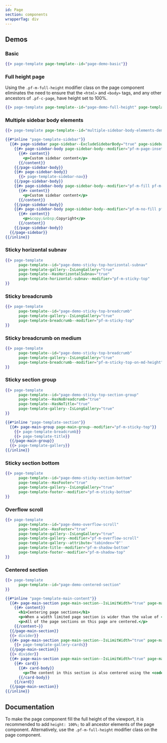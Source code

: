 ```yaml
---
id: Page
section: components
wrapperTag: div
---
```


## Demos

### Basic
```hbs isFullscreen
{{> page-template page-template--id="page-demo-basic"}}
```

### Full height page
Using the `.pf-m-full-height` modifier class on the page component eliminates the need to ensure that the `<html>` and `<body>` tags, and any other ancestors of `.pf-c-page`, have height set to 100%.
```hbs isFullscreen
{{> page-template page-template--id="page-demo-full-height" page-template--modifier="pf-m-full-height"}}
```

### Multiple sidebar body elements
```hbs isFullscreen
{{> page-template page-template--id="multiple-sidebar-body-elements-demo"}}

{{#*inline "page-template-sidebar"}}
  {{#> page-sidebar page-sidebar--ExcludeSidebarBody="true" page-sidebar--modifier="pf-m-expanded"}}
    {{#> page-sidebar-body page-sidebar-body--modifier="pf-m-page-insets"}}
      {{#> content}}
        <p>Custom sidebar content</p>
      {{/content}}
    {{/page-sidebar-body}}
    {{#> page-sidebar-body}}
      {{> page-template-sidebar-nav}}
    {{/page-sidebar-body}}
    {{#> page-sidebar-body page-sidebar-body--modifier="pf-m-fill pf-m-page-insets"}}
      {{#> content}}
        <p>Custom sidebar content</p>
      {{/content}}
    {{/page-sidebar-body}}
    {{#> page-sidebar-body page-sidebar-body--modifier="pf-m-no-fill pf-m-page-insets"}}
      {{#> content}}
        <p>&copy;&nbsp;Copyright</p>
      {{/content}}
    {{/page-sidebar-body}}
  {{/page-sidebar}}
{{/inline}}
```

### Sticky horizontal subnav
```hbs isFullscreen
{{> page-template
      page-template--id="page-demo-sticky-top-horizontal-subnav"
      page-template-gallery--IsLongGallery="true"
      page-template--HasHorizontalSubnav="true"
      page-template-horizontal-subnav--modifier="pf-m-sticky-top"
}}
```

### Sticky breadcrumb
```hbs isFullscreen
{{> page-template
      page-template--id="page-demo-sticky-top-breadcrumb"
      page-template-gallery--IsLongGallery="true"
      page-template-breadcrumb--modifier="pf-m-sticky-top"
}}
```

### Sticky breadcrumb on medium
```hbs isFullscreen
{{> page-template
      page-template--id="page-demo-sticky-top-breadcrumb"
      page-template-gallery--IsLongGallery="true"
      page-template-breadcrumb--modifier="pf-m-sticky-top-on-md-height"
}}
```

### Sticky section group
```hbs isFullscreen
{{> page-template
      page-template--id="page-demo-sticky-top-section-group"
      page-template--HasNoBreadcrumb="true"
      page-template--HasNoTitle="true"
      page-template-gallery--IsLongGallery="true"
}}

{{#*inline "page-template-section"}}
  {{#> page-main-group page-main-group--modifier="pf-m-sticky-top"}}
    {{> page-template-breadcrumb}}
    {{> page-template-title}}
  {{/page-main-group}}
  {{> page-template-gallery}}
{{/inline}}
```

### Sticky section bottom
```hbs isFullscreen
{{> page-template
      page-template--id="page-demo-sticky-section-bottom"
      page-template--HasFooter="true"
      page-template-gallery--IsLongGallery="true"
      page-template-footer--modifier="pf-m-sticky-bottom"
}}
```

### Overflow scroll
```hbs isFullscreen
{{> page-template
      page-template--id="page-demo-overflow-scroll"
      page-template--HasFooter="true"
      page-template-gallery--IsLongGallery="true"
      page-template-gallery--modifier="pf-m-overflow-scroll"
      page-template-gallery--attribute='tabindex="0"'
      page-template-title--modifier="pf-m-shadow-bottom"
      page-template-footer--modifier="pf-m-shadow-top"
}}
```

### Centered section
```hbs isFullscreen
{{> page-template
      page-template--id="page-demo-centered-section"
}}

{{#*inline "page-template-main-content"}}
  {{#> page-main-section page-main-section--IsLimitWidth="true" page-main-section--modifier="pf-m-align-center pf-m-light"}}
    {{#> content}}
      <h1>Centering page sections</h1>
      <p>When a width limited page section is wider than the value of <code>--pf-c-page--section--m-limit-width--MaxWidth</code>, the section will be centered in the main section.</p>
      <p>All of the page sections on this page are centered.</p>
    {{/content~}}
  {{/page-main-section}}
  {{> divider}}
  {{#> page-main-section page-main-section--IsLimitWidth="true" page-main-section--modifier="pf-m-align-center"}}
    {{> page-template-gallery-cards}}
  {{/page-main-section}}
  {{> divider}}
  {{#> page-main-section page-main-section--IsLimitWidth="true" page-main-section--modifier="pf-m-align-center pf-u-text-align-center"}}
    {{#> card}}
      {{#> card-body}}
        <p>The content in this section is also centered using the <code>.pf-u-text-align-center</code> utility class.</p>
      {{/card-body}}
    {{/card}}
  {{/page-main-section}}
{{/inline}}
```

## Documentation
To make the page component fill the full height of the viewport, it is recommended to add `height: 100%;` to all ancestor elements of the page component. Alternatively, use the `.pf-m-full-height` modifier class on the page component.

